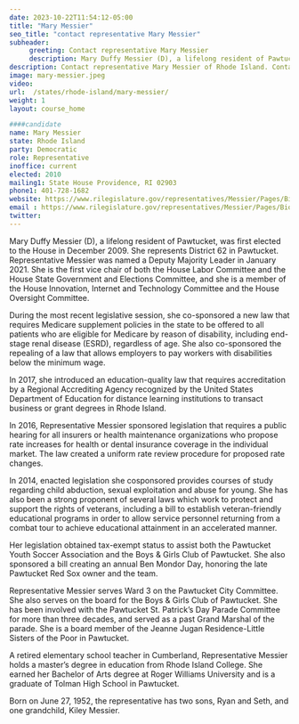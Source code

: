 ```yaml
---
date: 2023-10-22T11:54:12-05:00
title: "Mary Messier"
seo_title: "contact representative Mary Messier"
subheader:
     greeting: Contact representative Mary Messier
     description: Mary Duffy Messier (D), a lifelong resident of Pawtucket, was first elected to the House in December 2009. She represents District 62 in Pawtucket. Representative Messier was named a Deputy Majority Leader in January 2021.
description: Contact representative Mary Messier of Rhode Island. Contact information for Mary Messier includes email address, phone number, and mailing address.
image: mary-messier.jpeg
video:
url:  /states/rhode-island/mary-messier/
weight: 1
layout: course_home

####candidate
name: Mary Messier
state: Rhode Island
party: Democratic
role: Representative
inoffice: current
elected: 2010
mailing1: State House Providence, RI 02903
phone1: 401-728-1682
website: https://www.rilegislature.gov/representatives/Messier/Pages/Biography.aspx/
email : https://www.rilegislature.gov/representatives/Messier/Pages/Biography.aspx/
twitter:
---
```


Mary Duffy Messier (D), a lifelong resident of Pawtucket, was first elected to the House in December 2009. She represents District 62 in Pawtucket. Representative Messier was named a Deputy Majority Leader in January 2021. She is the first vice chair of both the House Labor Committee and the House State Government and Elections Committee, and she is a member of the House Innovation, Internet and Technology Committee and the House Oversight Committee.

During the most recent legislative session, she co-sponsored a new law that requires Medicare supplement policies in the state to be offered to all patients who are eligible for Medicare by reason of disability, including end-stage renal disease (ESRD), regardless of age. She also co-sponsored the repealing of a law that allows employers to pay workers with disabilities below the minimum wage.

In 2017, she introduced an education-quality law that requires accreditation by a Regional Accrediting Agency recognized by the United States Department of Education for distance learning institutions to transact business or grant degrees in Rhode Island.

In 2016, Representative Messier sponsored legislation that requires a public hearing for all insurers or health maintenance organizations who propose rate increases for health or dental insurance coverage in the individual market. The law created a uniform rate review procedure for proposed rate changes.

In 2014, enacted legislation she cosponsored provides courses of study regarding child abduction, sexual exploitation and abuse for young. She has also been a strong proponent of several laws which work to protect and support the rights of veterans, including a bill to establish veteran-friendly educational programs in order to allow service personnel returning from a combat tour to achieve educational attainment in an accelerated manner.

Her legislation obtained tax-exempt status to assist both the Pawtucket Youth Soccer Association and the Boys & Girls Club of Pawtucket. She also sponsored a bill creating an annual Ben Mondor Day, honoring the late Pawtucket Red Sox owner and the team.

Representative Messier serves Ward 3 on the Pawtucket City Committee. She also serves on the board for the Boys & Girls Club of Pawtucket. She has been involved with the Pawtucket St. Patrick’s Day Parade Committee for more than three decades, and served as a past Grand Marshal of the parade. She is a board member of the Jeanne Jugan Residence-Little Sisters of the Poor in Pawtucket.

A retired elementary school teacher in Cumberland, Representative Messier holds a master’s degree in education from Rhode Island College. She earned her Bachelor of Arts degree at Roger Williams University and is a graduate of Tolman High School in Pawtucket.

Born on June 27, 1952, the representative has two sons, Ryan and Seth, and one grandchild, Kiley Messier.​
